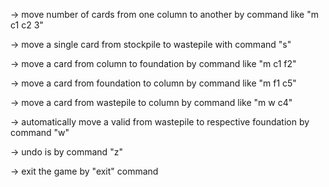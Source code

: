 -> move number of cards from one column to another by command like "m c1 c2 3"

-> move a single card from stockpile to wastepile with command "s"

-> move a card from column to foundation by command like "m c1 f2"

-> move a card from foundation to column by command like "m f1 c5"

-> move a card from wastepile to column by command like "m w c4"

-> automatically move a valid from wastepile to respective foundation by command "w"

-> undo is by command "z"

-> exit the game by "exit" command